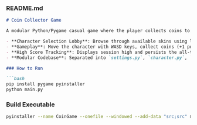 ### README.md
```markdown
# Coin Collector Game

A modular Python/Pygame casual game where the player collects coins to earn points, navigates obstacles (bombs) which reduce health, and aims to achieve the highest session score. Includes:

- **Character Selection Lobby**: Browse through available skins using left/right arrows, then start or exit.
- **Gameplay**: Move the character with WASD keys, collect coins (+1 point), avoid bombs (-1 health). Health is visualized and game ends when health reaches zero.
- **High Score Tracking**: Displays session high and persists the all-time high score to `high_score.txt`.
- **Modular Codebase**: Separated into `settings.py`, `character.py`, `game_elements.py`, `hud.py`, `collisions.py`, `lobby.py`, `level.py`, and `main.py`.

### How to Run

```bash
pip install pygame pyinstaller
python main.py
```

### Build Executable

```bash
pyinstaller --name CoinGame --onefile --windowed --add-data "src;src" main.py
```
```
